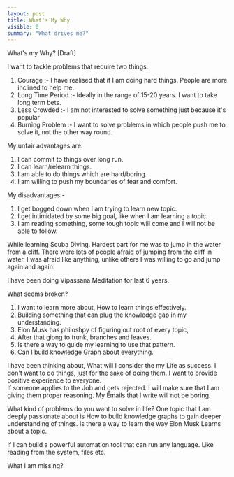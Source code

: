 ```yaml
---
layout: post
title: What's My Why 
visible: 0
summary: "What drives me?"
---
```


What's my Why?
[Draft]

I want to tackle problems that require two things.
1. Courage :- I have realised that if I am doing hard things. People are more inclined to help me.
2. Long Time Period :- Ideally in the range of 15-20 years. I want to take long term bets.
3. Less Crowded :- I am not interested to solve something just because it's popular
4. Burning Problem :- I want to solve problems in which people push me to solve it, not the other way round.

My unfair advantages are.
1. I can commit to things over long run.
2. I can learn/relearn things.
3. I am able to do things which are hard/boring.
4. I am willing to push my boundaries of fear and comfort.

My disadvantages:-
1. I get bogged down when I am trying to learn new topic.
2. I get intimidated by some big goal, like when I am learning a topic.
3. I am reading something, some tough topic will come and I will not be able to follow.

While learning Scuba Diving.
Hardest part for me was to jump in the water from a cliff.
There were lots of people afraid of jumping from the cliff in water.
I was afraid like anything, unlike others I was willing to go and jump again and again.

I have been doing Vipassana Meditation for last 6 years.

What seems broken?
1. I want to learn more about, How to learn things effectively.
2. Building something that can plug the knowledge gap in my understanding.
3. Elon Musk has philoshpy of figuring out root of every topic,
4. After that giong to trunk, branches and leaves.
5. Is there a way to guide my learning to use that pattern.
6. Can I build knowledge Graph about everything.

I have been thinking about, What will I consider the my Life as success.
I don't want to do things, just for the sake of doing them.
I want to provide positive experience to everyone.  
If someone applies to the Job and gets rejected.
I will make sure that I am giving them proper reasoning.
My Emails that I write will not be boring.

What kind of problems do you want to solve in life?
One topic that I am deeply passionate about is
How to build knowledge graphs to gain deeper understanding of things.
Is there a way to learn the way Elon Musk Learns about a topic.

If I can build a powerful automation tool that can run any language.
Like reading from the system, files etc.

What I am missing?